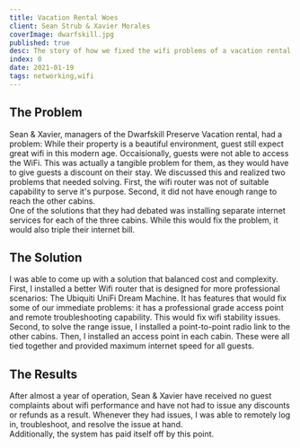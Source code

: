 ```yaml
---
title: Vacation Rental Woes
client: Sean Strub & Xavier Morales
coverImage: dwarfskill.jpg
published: true
desc: The story of how we fixed the wifi problems of a vacation rental and saved our clients money.
index: 0
date: 2021-01-19
tags: networking,wifi
---
```

## The Problem
Sean & Xavier, managers of the Dwarfskill Preserve Vacation rental, had a problem: While their property is a beautiful environment, guest still expect great wifi in this modern age. Occaisionally, guests were not able to access the WiFi. This was actually a tangible problem for them, as they would have to give guests a discount on their stay. We discussed this and realized two problems that needed solving. First, the wifi router was not of suitable capability to serve it's purpose. Second, it did not have enough range to reach the other cabins.  
One of the solutions that they had debated was installing separate internet services for each of the three cabins. While this would fix the problem, it would also triple their internet bill. 
## The Solution
I was able to come up with a solution that balanced cost and complexity.  
First, I installed a better Wifi router that is designed for more professional scenarios: The Ubiquiti UniFi Dream Machine. It has features that would fix some of our immediate problems: it has a professional grade access point and remote troubleshooting capability. This would fix wifi stability issues.  
Second, to solve the range issue, I installed a point-to-point radio link to the other cabins. Then, I installed an access point in each cabin. These were all tied together and provided maximum internet speed for all guests.
## The Results
After almost a year of operation, Sean & Xavier have received no guest complaints about wifi performance and have not had to issue any discounts or refunds as a result. Whenever they had issues, I was able to remotely log in, troubleshoot, and resolve the issue at hand.  
Additionally, the system has paid itself off by this point.
